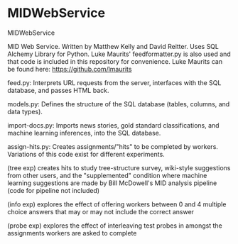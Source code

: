 # MIDWebService
MIDWebService

MID Web Service. Written by Matthew Kelly and David Reitter. Uses SQL Alchemy Library for Python. Luke Maurits' feedformatter.py is also used and that code is included in this repository for convenience. Luke Maurits can be found here: https://github.com/lmaurits

feed.py: Interprets URL requests from the server, interfaces with the SQL database, and passes HTML back.

models.py: Defines the structure of the SQL database (tables, columns, and data types).

import-docs.py: Imports news stories, gold standard classifications, and machine learning inferences, into the SQL database.

assign-hits.py: Creates assignments/"hits" to be completed by workers. Variations of this code exist for different experiments.

(tree exp) creates hits to study tree-structure survey, wiki-style suggestions from other users, and the "supplemented" condition where machine learning suggestions are made by Bill McDowell's MID analysis pipeline (code for pipeline not included)

(info exp) explores the effect of offering workers between 0 and 4 multiple choice answers that may or may not include the correct answer

(probe exp) explores the effect of interleaving test probes in amongst the assignments workers are asked to complete
